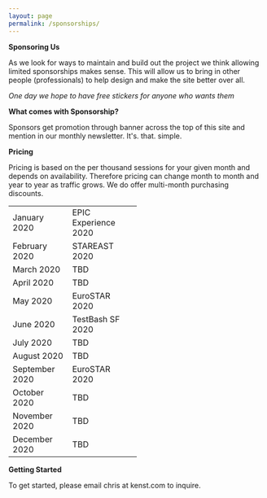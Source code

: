 ```yaml
---
layout: page
permalink: /sponsorships/
---
```


**Sponsoring Us**

As we look for ways to maintain and build out the project we think allowing limited sponsorships makes sense. This will allow us to bring in other people (professionals) to help design and make the site better over all.

_One day we hope to have free stickers for anyone who wants them_

**What comes with Sponsorship?**

Sponsors get promotion through banner across the top of this site and mention in our monthly newsletter. It's. that. simple.

**Pricing**

Pricing is based on the per thousand sessions for your given month and depends on availability. Therefore pricing can change month to month and year to year as traffic grows. We do offer multi-month purchasing discounts.

<table style="width:50%" align="center">
  <tr>
    <td>January 2020</td>
    <td>EPIC Experience 2020</td>
  </tr>
  <tr>
    <td>February 2020</td>
    <td>STAREAST 2020</td>
  </tr>
  <tr>
    <td>March 2020</td>
    <td>TBD</td>
  </tr>
  <tr>
    <td>April 2020</td>
    <td>TBD</td>
  </tr>
  <tr>
    <td>May 2020</td>
    <td>EuroSTAR 2020</td>
  </tr>
  <tr>
    <td>June 2020</td>
    <td>TestBash SF 2020</td>
  </tr>
  <tr>
    <td>July 2020</td>
    <td>TBD</td>
  </tr>
  <tr>
    <td>August 2020</td>
    <td>TBD</td>
  </tr>
  <tr>
    <td>September 2020</td>
    <td>EuroSTAR 2020</td>
  </tr>
  <tr>
    <td>October 2020</td>
    <td>TBD</td>
  </tr>
  <tr>
    <td>November 2020</td>
    <td>TBD</td>
  </tr>
  <tr>
    <td>December 2020</td>
    <td>TBD</td>
  </tr>
</table>


**Getting Started**

To get started, please email chris at kenst.com to inquire.
